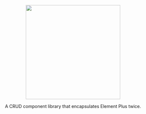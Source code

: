 <p align="center">
  <img width="300px" src="https://figure-bed-5520.oss-cn-hangzhou.aliyuncs.com/logo.png" alt=""/>
</p>

<p align="center">A CRUD component library that encapsulates Element Plus twice.</p>
